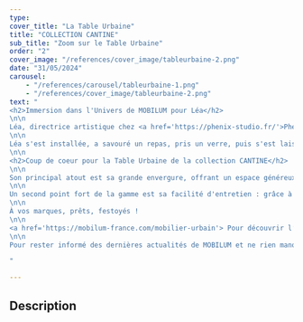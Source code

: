 ```yaml
---
type: 
cover_title: "La Table Urbaine"
title: "COLLECTION CANTINE"
sub_title: "Zoom sur le Table Urbaine"
order: "2"
cover_image: "/references/cover_image/tableurbaine-2.png"
date: "31/05/2024"
carousel:
    - "/references/carousel/tableurbaine-1.png"
    - "/references/cover_image/tableurbaine-2.png"
text: "
<h2>Immersion dans l'Univers de MOBILUM pour Léa</h2>
\n\n
Léa, directrice artistique chez <a href='https://phenix-studio.fr/'>Phenix Studio</a>, notre agence de communication, a récemment franchi les portes de notre showroom d'usine avec un objectif précis : capturer l'essence des produits de la collection CANTINE, une ligne de mobilier urbain conçue par Sovann Kim, lauréat du Janus de la Cité décerné par l'Institut Français du Design.
\n\n
Léa s'est installée, a savouré un repas, pris un verre, puis s'est laissée porter par la contemplation. Entre deux instants de réflexion, elle a échangé avec elle-même. Et finalement, elle s'est appuyée une dernière fois sur la table, absorbée par la quête de la pièce parfaite à mettre en lumière dans sa prochaine publication.
\n\n
<h2>Coup de coeur pour la Table Urbaine de la collection CANTINE</h2>
\n\n
Son principal atout est sa grande envergure, offrant un espace généreux pensé comme un lieu de rassemblement et de détente.
\n\n
Un second point fort de la gamme est sa facilité d'entretien : grâce à sa surface lisse et fermée, un simple rinçage à l'eau claire suffit pour la nettoyer, garantissant ainsi un environnement urbain propre et accueillant dans le temps.
\n\n
À vos marques, prêts, festoyés !
\n\n
<a href='https://mobilum-france.com/mobilier-urbain'> Pour découvrir l’intégralité de la collection CANTINE</a> 
\n\n
Pour rester informé des dernières actualités de MOBILUM et ne rien manquer des nouveautés à venir, n'hésitez pas à nous suivre sur <a href='https://www.linkedin.com/company/mobilum-france/'>LinkedIn</a> !

"

---
```

<!-- Dans le champ texte, \n pour faire un retour à la ligne, \n\n pour faire un nouveau paragraphe -->

## Description
